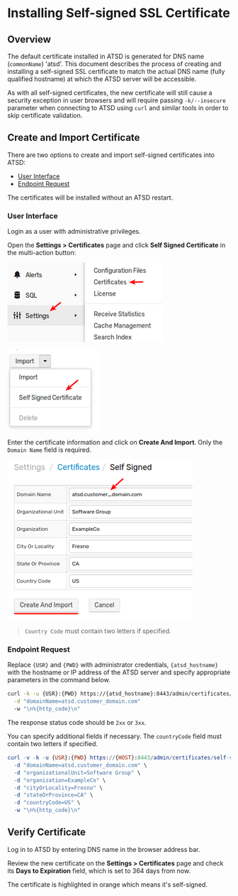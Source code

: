 # Installing Self-signed SSL Certificate

## Overview

The default certificate installed in ATSD is generated for DNS name (`commonName`) 'atsd'. This document describes the process of creating and installing a self-signed SSL certificate to match the actual DNS name (fully qualified hostname) at which the ATSD server will be accessible.

As with all self-signed certificates, the new certificate will still cause a security exception in user browsers and will require passing `-k/--insecure` parameter when connecting to ATSD using `curl` and similar tools in order to skip certificate validation.

## Create and Import Certificate

There are two options to create and import self-signed certificates into ATSD:

* [User Interface](#user-interface)
* [Endpoint Request](#endpoint-request)

The certificates will be installed without an ATSD restart.

### User Interface

Login as a user with administrative privileges.

Open the **Settings > Certificates** page and click **Self Signed Certificate** in the multi-action button:

![](images/ssl_self_signed_1.png)

![](images/ssl_self_signed_2.png)

Enter the certificate information and click on **Create And Import**. Only the `Domain Name` field is required.

![](images/ssl_self_signed_3.png)

> `Country Code` must contain two letters if specified.

### Endpoint Request

Replace `{USR}` and `{PWD}` with administrator credentials, `{atsd_hostname}` with the hostname or IP address of the ATSD server and specify appropriate parameters in the command below.

```sh
curl -k -u {USR}:{PWD} https://{atsd_hostname}:8443/admin/certificates/self-signed \
  -d "domainName=atsd.customer_domain.com"
  -w "\n%{http_code}\n"
```

The response status code should be `2xx` or `3xx`.

You can specify additional fields if necessary. The `countryCode` field must contain two letters if specified.

```elm
curl -v -k -u {USR}:{PWD} https://{HOST}:8443/admin/certificates/self-signed \
  -d "domainName=atsd.customer_domain.com" \
  -d "organizationalUnit=Software Group" \
  -d "organization=ExampleCo" \
  -d "cityOrLocality=Fresno" \
  -d "stateOrProvince=CA" \
  -d "countryCode=US" \
  -w "\n%{http_code}\n"
```

## Verify Certificate

Log in to ATSD by entering DNS name in the browser address bar.

Review the new certificate on the **Settings > Certificates** page and check its **Days to Expiration** field, which is set to 364 days from now.

The certificate is highlighted in orange which means it's self-signed.
